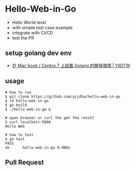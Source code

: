 # Hello-Web-in-Go
- Hello World level
- with simple test case example
- integrate with CI/CD
- test the PR

## setup golang dev env
- [在 Mac book / Centos 7 上設置 Golang 的開發環境 | YIIDTW](https://yiidtw.github.io/blog/2018-05-23-golang-dev-setup/#more)

## usage
```
# how to run
$ git clone https://github.com/yiidtw/hello-web-in-go
$ cd hello-web-in-go
$ go build
$ ./hello-web-in-go &

# open browser or curl the get the result
$ curl localhost:5000
Hello Web

# how to test
$ go test
PASS
ok      hello-web-in-go 0.006s
```

## Pull Request
